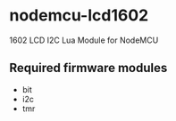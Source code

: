 # nodemcu-lcd1602
1602 LCD I2C Lua Module for NodeMCU

## Required firmware modules
- bit
- i2c
- tmr
